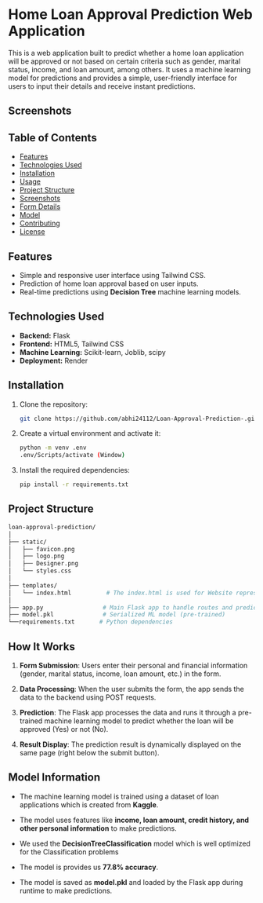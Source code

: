 # Home Loan Approval Prediction Web Application

This is a web application built to predict whether a home loan application will be approved or not based on certain criteria such as gender, marital status, income, and loan amount, among others. It uses a machine learning model for predictions and provides a simple, user-friendly interface for users to input their details and receive instant predictions.

## Screenshots


## Table of Contents

- [Features](#features)
- [Technologies Used](#technologies-used)
- [Installation](#installation)
- [Usage](#usage)
- [Project Structure](#project-structure)
- [Screenshots](#screenshots)
- [Form Details](#form-details)
- [Model](#model)
- [Contributing](#contributing)
- [License](#license)

## Features

- Simple and responsive user interface using Tailwind CSS.
- Prediction of home loan approval based on user inputs.
- Real-time predictions using __Decision Tree__ machine learning models.

## Technologies Used

- **Backend:** Flask
- **Frontend:** HTML5, Tailwind CSS
- **Machine Learning:** Scikit-learn, Joblib, scipy
- **Deployment:** Render

## Installation

1. Clone the repository:
   ```bash
   git clone https://github.com/abhi24112/Loan-Approval-Prediction-.git
   ```
2. Create a virtual environment and activate it:
   ```bash
   python -m venv .env
   .env/Scripts/activate (Window)
   ```
3. Install the required dependencies:
   ```bash
   pip install -r requirements.txt
   ```

## Project Structure
   ```bash
   loan-approval-prediction/
│
├── static/
│   ├── favicon.png
│   ├── logo.png
│   ├── Designer.png
│   └── styles.css
│
├── templates/
│   └── index.html          # The index.html is used for Website representation.
│
├── app.py                 # Main Flask app to handle routes and prediction
├── model.pkl              # Serialized ML model (pre-trained)
└──requirements.txt       # Python dependencies
```

## How It Works
1. __Form Submission__: Users enter their personal and financial information (gender, marital status, income, loan amount, etc.) in the form.

2. __Data Processing__: When the user submits the form, the app sends the data to the backend using POST requests.

3. __Prediction__: The Flask app processes the data and runs it through a pre-trained machine learning model to predict whether the loan will be approved (Yes) or not (No).

4. __Result Display__: The prediction result is dynamically displayed on the same page (right below the submit button).

## Model Information

- The machine learning model is trained using a dataset of loan applications 
   which is created from __Kaggle__.

- The model uses features like __income, loan amount, credit history, and other personal information__ to make predictions.

- We used the __DecisionTreeClassification__ model which is well optimized for the Classification problems 

- The model is provides us **77.8% accuracy**.

- The model is saved as __model.pkl__ and loaded by the Flask app during runtime to make predictions.
